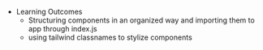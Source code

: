 - Learning Outcomes
  - Structuring components in an organized way and importing them to app through index.js
  - using tailwind classnames to stylize components
